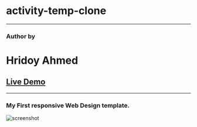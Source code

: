 # activity-temp-clone
<hr/>
<h3>Author by</h3>
<h1>Hridoy Ahmed</h1>
<h2><a href="https://hridoy8888.github.io/activity-temp-clone/" target="_blank">Live Demo</a></h2>
<hr/>
<h3>My First responsive Web Design template.</h3>
<img src="assets/img/activity-clone.png" alt="screenshot"> 
